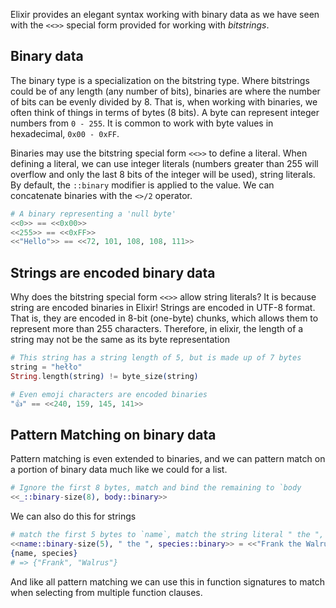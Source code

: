 Elixir provides an elegant syntax working with binary data as we have seen with the `<<>>` special form provided for working with _bitstrings_.

## Binary data

The binary type is a specialization on the bitstring type. Where bitstrings could be of any length (any number of bits), binaries are where the number of bits can be evenly divided by 8. That is, when working with binaries, we often think of things in terms of bytes (8 bits). A byte can represent integer numbers from `0 - 255`. It is common to work with byte values in hexadecimal, `0x00 - 0xFF`.

Binaries may use the bitstring special form `<<>>` to define a literal. When defining a literal, we can use integer literals (numbers greater than 255 will overflow and only the last 8 bits of the integer will be used), string literals. By default, the `::binary` modifier is applied to the value. We can concatenate binaries with the `<>/2` operator.

```elixir
# A binary representing a 'null byte'
<<0>> == <<0x00>>
<<255>> == <<0xFF>>
<<"Hello">> == <<72, 101, 108, 108, 111>>
```

## Strings are encoded binary data

Why does the bitstring special form `<<>>` allow string literals? It is because string are encoded binaries in Elixir! Strings are encoded in UTF-8 format. That is, they are encoded in 8-bit (one-byte) chunks, which allows them to represent more than 255 characters. Therefore, in elixir, the length of a string may not be the same as its byte representation

```elixir
# This string has a string length of 5, but is made up of 7 bytes
string = "hełło"
String.length(string) != byte_size(string)

# Even emoji characters are encoded binaries
"👍" == <<240, 159, 145, 141>>
```

## Pattern Matching on binary data

Pattern matching is even extended to binaries, and we can pattern match on a portion of binary data much like we could for a list.

```elixir
# Ignore the first 8 bytes, match and bind the remaining to `body
<<_::binary-size(8), body::binary>>
```

We can also do this for strings

```elixir
# match the first 5 bytes to `name`, match the string literal " the ", match remaining bytes to `species`
<<name::binary-size(5), " the ", species::binary>> = <<"Frank the Walrus">>
{name, species}
# => {"Frank", "Walrus"}
```

And like all pattern matching we can use this in function signatures to match when selecting from multiple function clauses.
